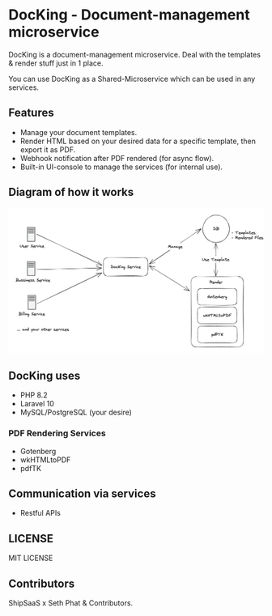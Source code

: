 # DocKing - Document-management microservice

DocKing is a document-management microservice. Deal with the templates & render stuff just in 1 place.

You can use DocKing as a Shared-Microservice which can be used in any services.

## Features
- Manage your document templates.
- Render HTML based on your desired data for a specific template, then export it as PDF.
- Webhook notification after PDF rendered (for async flow).
- Built-in UI-console to manage the services (for internal use).

## Diagram of how it works

![DocKing](./docs/img/full-picture.png)

## DocKing uses
- PHP 8.2
- Laravel 10
- MySQL/PostgreSQL (your desire)

### PDF Rendering Services
- Gotenberg
- wkHTMLtoPDF
- pdfTK

## Communication via services

- Restful APIs

## LICENSE

MIT LICENSE

## Contributors

ShipSaaS x Seth Phat & Contributors.
